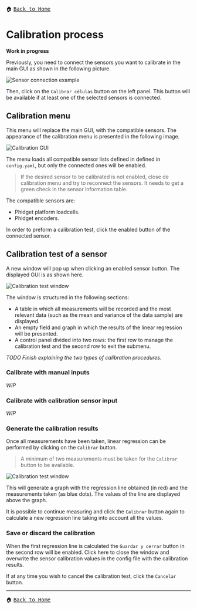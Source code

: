 :house: <kbd>[Back to Home](../home.md)</kbd>

# Calibration process
**Work in progress**

Previously, you need to connect the sensors you want to calibrate in the main GUI as shown in the following picture.

![Sensor connection example](../images/docs_images/calibration_sensor_connection.png)

Then, click on the `Calibrar células` button on the left panel. This button will be available if at least one of the selected sensors is connected.

## Calibration menu

This menu will replace the main GUI, with the compatible sensors. The appearance of the calibration menu is presented in the following image.

![Calibration GUI](../images/docs_images/calibration_gui.png)

The menu loads all compatible sensor lists defined in defined in `config.yaml`, but only the connected ones will be enabled.

> If the desired sensor to be calibrated is not enabled, close de calibration menu and try to reconnect the sensors. It needs to get a green check in the sensor information table.

The compatible sensors are:
- Phidget platform loadcells.
- Phidget encoders.

In order to preform a calibration test, click the enabled button of the connected sensor.

## Calibration test of a sensor

A new window will pop up when clicking an enabled sensor button. The displayed GUI is as shown here.

![Calibration test window](../images/docs_images/calibration_test_gui.png)

The window is structured in the following sections:
- A table in which all measurements will be recorded and the most relevant data (such as the mean and variance of the data sample) are displayed.
- An empty field and graph in which the results of the linear regression will be presented.
- A control panel divided into two rows: the first row to manage the calibration test and the second row to exit the submenu.

*TODO Finish explaining the two types of calibration procedures.*

### Calibrate with manual inputs
*WIP*

### Calibrate with calibration sensor input
*WIP*

### Generate the calibration results
Once all measurements have been taken, linear regression can be performed by clicking on the `Calibrar` button.

> A minimum of two measurements must be taken for the `Calibrar` button to be available.

![Calibration test window](../images/docs_images/calibration_test_results.png)

This will generate a graph with the regression line obtained (in red) and the measurements taken (as blue dots). The values of the line are displayed above the graph.

It is possible to continue measuring and click the `Calibrar` button again to calculate a new regression line taking into account all the values.

### Save or discard the calibration
When the first regression line is calculated the `Guardar y cerrar` button in the second row will be enabled. Click here to close the window and overwrite the sensor calibration values in the config file with the calibration results.

If at any time you wish to cancel the calibration test, click the `Cancelar` button.

---

:house: <kbd>[Back to Home](../home.md)</kbd>